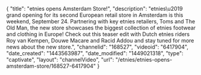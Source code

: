 {
    "title": "etnies opens Amsterdam Store!",
    "description": "etnies\u2019 grand opening for its second European retail store in Amsterdam is this weekend, September 24. Partnering with key etnies retailers, Toms and The Old Man, the new store showcases the biggest collection of etnies footwear and clothing in Europe! Check out this teaser edit with Dutch etnies riders Roy van Kempen, Douwe Macare and Racid Addou and stay tuned for more news about the new store.",
    "channelid": "168527",
    "videoid": "6417904",
    "date_created": "1443563987",
    "date_modified": "1449021318",
    "type": "captivate",
    "layout": "channelVideo",
    "url": "\/etnies\/etnies-opens-amsterdam-store\/168527-6417904"
}